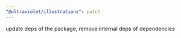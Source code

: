 ```yaml
---
"@ultraviolet/illustrations": patch
---
```


update deps of the package, remove internal deps of dependencies
